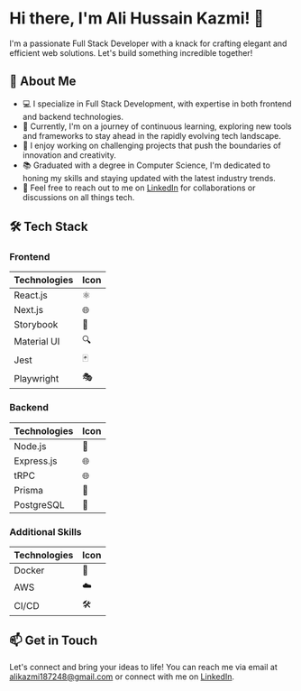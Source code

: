 <!-- Header -->

# Hi there, I'm Ali Hussain Kazmi! 👋

I'm a passionate Full Stack Developer with a knack for crafting elegant and efficient web solutions. Let's build something incredible together!

## 🚀 About Me

- 💻 I specialize in Full Stack Development, with expertise in both frontend and backend technologies.
- 🌱 Currently, I'm on a journey of continuous learning, exploring new tools and frameworks to stay ahead in the rapidly evolving tech landscape.
- 🔭 I enjoy working on challenging projects that push the boundaries of innovation and creativity.
- 📚 Graduated with a degree in Computer Science, I'm dedicated to honing my skills and staying updated with the latest industry trends.
- 💬 Feel free to reach out to me on [LinkedIn](https://www.linkedin.com/in/ali-hussain-kazmi-a62411227/) for collaborations or discussions on all things tech.

## 🛠️ Tech Stack

### Frontend
| Technologies | Icon |
|--------------|------|
| React.js     | ⚛️   |
| Next.js      | 🌐   |
| Storybook    | 📖   |
| Material UI  | 🔍   |
| Jest         | 🃏   |
| Playwright   | 🎭   |

### Backend
| Technologies | Icon |
|--------------|------|
| Node.js      | 🚀   |
| Express.js   | 🌐   |
| tRPC         | 🌐   |
| Prisma       | 🎨   |
| PostgreSQL   | 🐘   |

### Additional Skills
| Technologies | Icon |
|--------------|------|
| Docker       | 🐳   |
| AWS          | ☁️   |
| CI/CD        | 🛠️   |

## 📫 Get in Touch

Let's connect and bring your ideas to life! You can reach me via email at alikazmi187248@gmail.com or connect with me on [LinkedIn](https://www.linkedin.com/in/ali-hussain-kazmi-a62411227/).
